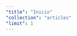 ```yaml
---
"title": "Inicio"
"collection": "articles"
"limit": 1
---
```


<div flex="100" layout="column" layout-align="center strech" layout-margin>
    <div layout="column" layout-gt-xs="row" layout-padding>
        <app-slideshow flex></app-slideshow>
        <div layout="row" flex>
            <app-poster flex="50" ng-controller="posterCtrl"></app-poster>
            <app-patreons flex="50"></app-patreons>
        </div>
    </div>
    <!--
    <div layout="row" layout-padding>
        <app-patreon-slider flex="100"></app-patreon-slider>
    </div>
    -->
    <div layout="row" layout-padding>
        <app-social-media hide-xs hide-gt-xs show-gt-md flex="100"></app-social-media>
    </div>
    <div layout="row" layout-padding>
        <app-ads-banner flex="100"></app-ads-banner>
    </div>
    <div layout="row" layout-padding>
        <app-article-showcaser flex="100"></app-article-showcaser>
    </div>
</div>
